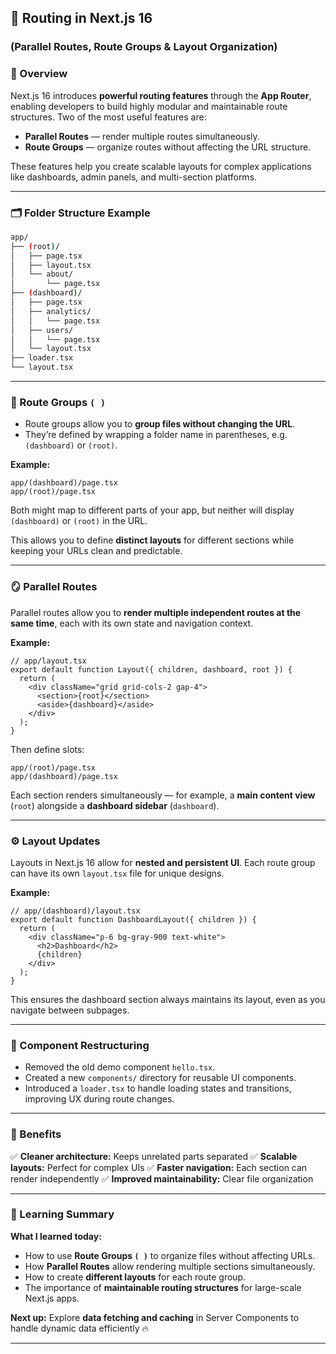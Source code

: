 ## 🧭 Routing in Next.js 16

### (Parallel Routes, Route Groups & Layout Organization)

### 🧠 Overview

Next.js 16 introduces **powerful routing features** through the **App Router**, enabling developers to build highly modular and maintainable route structures.
Two of the most useful features are:

- **Parallel Routes** — render multiple routes simultaneously.
- **Route Groups** — organize routes without affecting the URL structure.

These features help you create scalable layouts for complex applications like dashboards, admin panels, and multi-section platforms.

---

### 🗂️ Folder Structure Example

```bash
app/
├── (root)/
│   ├── page.tsx
│   ├── layout.tsx
│   └── about/
│       └── page.tsx
├── (dashboard)/
│   ├── page.tsx
│   ├── analytics/
│   │   └── page.tsx
│   ├── users/
│   │   └── page.tsx
│   └── layout.tsx
├── loader.tsx
└── layout.tsx
```

---

### 🔀 Route Groups `( )`

- Route groups allow you to **group files without changing the URL**.
- They’re defined by wrapping a folder name in parentheses, e.g. `(dashboard)` or `(root)`.

**Example:**

```
app/(dashboard)/page.tsx
app/(root)/page.tsx
```

Both might map to different parts of your app, but neither will display `(dashboard)` or `(root)` in the URL.

This allows you to define **distinct layouts** for different sections while keeping your URLs clean and predictable.

---

### 🪞 Parallel Routes

Parallel routes allow you to **render multiple independent routes at the same time**, each with its own state and navigation context.

**Example:**

```tsx
// app/layout.tsx
export default function Layout({ children, dashboard, root }) {
  return (
    <div className="grid grid-cols-2 gap-4">
      <section>{root}</section>
      <aside>{dashboard}</aside>
    </div>
  );
}
```

Then define slots:

```
app/(root)/page.tsx
app/(dashboard)/page.tsx
```

Each section renders simultaneously — for example, a **main content view** (`root`) alongside a **dashboard sidebar** (`dashboard`).

---

### ⚙️ Layout Updates

Layouts in Next.js 16 allow for **nested and persistent UI**.
Each route group can have its own `layout.tsx` file for unique designs.

**Example:**

```tsx
// app/(dashboard)/layout.tsx
export default function DashboardLayout({ children }) {
  return (
    <div className="p-6 bg-gray-900 text-white">
      <h2>Dashboard</h2>
      {children}
    </div>
  );
}
```

This ensures the dashboard section always maintains its layout, even as you navigate between subpages.

---

### 🧩 Component Restructuring

- Removed the old demo component `hello.tsx`.
- Created a new `components/` directory for reusable UI components.
- Introduced a `loader.tsx` to handle loading states and transitions, improving UX during route changes.

---

### 🚀 Benefits

✅ **Cleaner architecture:** Keeps unrelated parts separated
✅ **Scalable layouts:** Perfect for complex UIs
✅ **Faster navigation:** Each section can render independently
✅ **Improved maintainability:** Clear file organization

---

### 🧠 Learning Summary

**What I learned today:**

- How to use **Route Groups `( )`** to organize files without affecting URLs.
- How **Parallel Routes** allow rendering multiple sections simultaneously.
- How to create **different layouts** for each route group.
- The importance of **maintainable routing structures** for large-scale Next.js apps.

**Next up:** Explore **data fetching and caching** in Server Components to handle dynamic data efficiently 🔥

---
